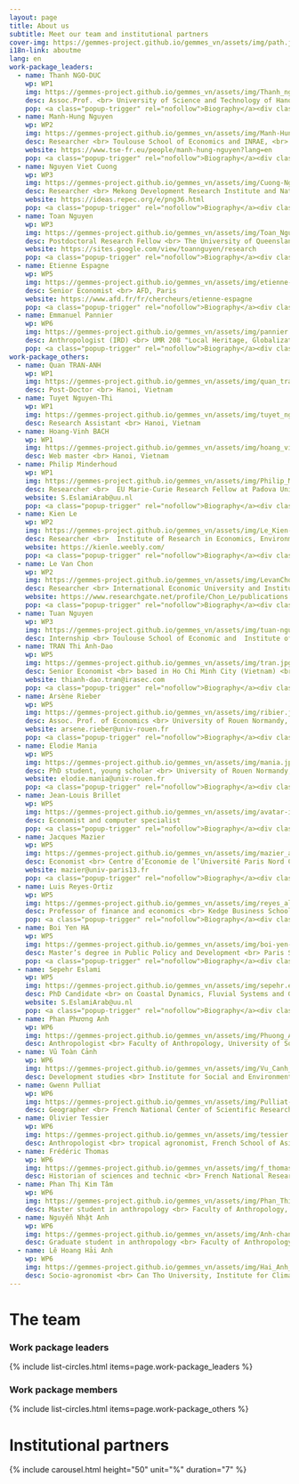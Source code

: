 ```yaml
---
layout: page
title: About us
subtitle: Meet our team and institutional partners 
cover-img: https://gemmes-project.github.io/gemmes_vn/assets/img/path.jpg
i18n-link: aboutme
lang: en
work-package_leaders:
  - name: Thanh NGO-DUC
    wp: WP1
    img: https://gemmes-project.github.io/gemmes_vn/assets/img/Thanh_ngo-duc.jpg
    desc: Assoc.Prof. <br> University of Science and Technology of Hanoi
    pop: <a class="popup-trigger" rel="nofollow">Biography</a><div class="popup">Assoc. Prof. Thanh Ngo-Duc obtained his engineer diploma (2001), master (2002) and PhD degrees in France (2005) and then spent three years at the University of Tokyo for his Post-Doctoral research on hydro-meteorological modelling. He is currently the Co-Director of the Department of Space and Applications (DSA), and the co-director of the LOTUS International Joint Laboratory (http://lotus.usth.edu.vn) at the University of Science and Technology of Hanoi (USTH). Dr. Thanh Ngo-Duc also leads the research group of Remote Sensing and Modelling of Surface and Atmosphere (REMOSAT), which is recognized as one of the groups with good scientific publishing and international cooperation achievements in Vietnam. His research, using modeling and remote sensing tools, focuses on the topics of natural disasters and climate change, including floods and heavy rainfall mechanisms.<span class="popup-btn-close">close</span></div>
  - name: Manh-Hung Nguyen
    wp: WP2
    img: https://gemmes-project.github.io/gemmes_vn/assets/img/Manh-Hung-Nguyen_alt.jpg
    desc: Researcher <br> Toulouse School of Economics and INRAE, <br> Toulouse, France
    website: https://www.tse-fr.eu/people/manh-hung-nguyen?lang=en
    pop: <a class="popup-trigger" rel="nofollow">Biography</a><div class="popup">Manh-Hung Nguyen is researcher at INRAE and Toulouse School of Economics. He obtained his Phd at University of Paris1.  His research concerns endogenous growth theory and environmental economics. He has published scientific papers on general equilibrium, endogenous growth and natural resources, epidemics  and flood risk management policies. He has been Research Fellow at NUS in Singapore, and Visiting Fellow at Cornell University. He directly participates and coordinates various research projects in Vietnam and France, especially in the fields of agriculture, infectious disease, energy and climate change. <span class="popup-btn-close">close</span></div>
  - name: Nguyen Viet Cuong
    wp: WP3
    img: https://gemmes-project.github.io/gemmes_vn/assets/img/Cuong-Nguyen.jpg
    desc: Researcher <br> Mekong Development Research Institute and National Economics University
    website: https://ideas.repec.org/e/png36.html
    pop: <a class="popup-trigger" rel="nofollow">Biography</a><div class="popup"> Nguyen Viet Cuong is a researcher and lecturer in the Institute of Public Policy and Management at the National Economics University in Hanoi, Vietnam and currently conducts research in the Mekong Development Research Institute. Dr. Cuong received his PhD in Development Economics from Wageningen University, the Netherlands. His experience includes working in the fields of impact evaluation, poverty analysis, ethnic minority, education and health issues.<span class="popup-btn-close">close</span></div>
  - name: Toan Nguyen
    wp: WP3
    img: https://gemmes-project.github.io/gemmes_vn/assets/img/Toan_Nguyen.JPG
    desc: Postdoctoral Research Fellow <br> The University of Queensland
    website: https://sites.google.com/view/toannguyen/research
    pop: <a class="popup-trigger" rel="nofollow">Biography</a><div class="popup"> Toan Nguyen is a Research Associate at Queensland  University and a researcher at the  Institute of Research in Economics, Environment, and Data Science (IREEDS). His research interests are in labor economics and economics of immigration. He has published in highly ranking international journals such as - European Economic Review, Social Science and Medicine, and The World Economy.<span class="popup-btn-close">close</span></div>
  - name: Etienne Espagne 
    wp: WP5
    img: https://gemmes-project.github.io/gemmes_vn/assets/img/etienne-espagne.jpg
    desc: Senior Economist <br> AFD, Paris
    website: https://www.afd.fr/fr/chercheurs/etienne-espagne
    pop: <a class="popup-trigger" rel="nofollow">Biography</a><div class="popup">Étienne Espagne est économiste de l’environnement et du développement. Ses programmes de recherche portent sur les impacts socio-économiques du changement climatique et sur les stratégies d’adaptation et d’atténuation mises en œuvre dans les pays émergents et en développement, notamment en Asie du Sud-est. C’est le cas par exemple du programme GEMMES Vietnam ou du programme Facilité Inégalités dans les pays du Bas Mékong. Plus globalement, les travaux d’Étienne Espagne s’intéressent aux politiques financières visant une transition bas carbone et résiliente, qui ont suivi la signature de l’Accord de Paris. Docteur en économie de l’environnement de l’École des hautes études en sciences sociales (EHESS), Étienne Espagne est également diplômé de l’école Mines ParisTech et de l’École d’économie de Paris. Il a publié dans diverses revues académiques, sur des sujets liés au changement climatique et aux politiques énergétiques. Il enseigne régulièrement à l’Université Paris 1, à l’EHESS, à l’École Polytechnique et à l’ENSTA Paris. Avant de rejoindre l’AFD en 2017, il a travaillé pour le Centre d’études prospectives et d’information internationale (CEPII), France Stratégie et le Centre international de recherche sur l’environnement et le développement (CIRED). <span class="popup-btn-close">close</span></div>
  - name: Emmanuel Pannier
    wp: WP6
    img: https://gemmes-project.github.io/gemmes_vn/assets/img/pannier.jpg
    desc: Anthropologist (IRD) <br> UMR 208 "Local Heritage, Globalization and environment".
    pop: <a class="popup-trigger" rel="nofollow">Biography</a><div class="popup">Dr. Emmanuel Pannier, anthropologist, is a research fellow at French National Research Institute for Sustainable Development (IRD), in a Research Unit called “local heritage, environment and globalization” (IRD & National Museum of Natural History). He is also associate researcher at Center for Southeast Asian Studies (EHESS-CNRS-INALCO). Working in Vietnam since 2005, he is now hosted by the University of Social Sciences and Humanities of Hanoi. His research areas are mainly in the field of “economic anthropology” and “anthropology of development” and deal with non-commercial flows (ceremonial exchanges, gift-giving, debts, mutual aid, tontines, etc.), networks of personal relationships, social regulation regimes and social change among rural populations. He is currently working on local responses to climate and environmental change in Vietnam in the framework of the GEMMES VN project (AFD).<span class="popup-btn-close">close</span></div>
work-package_others:
  - name: Quan TRAN-ANH
    wp: WP1  
    img: https://gemmes-project.github.io/gemmes_vn/assets/img/quan_tran_ahn.jpg
    desc: Post-Doctor <br> Hanoi, Vietnam
  - name: Tuyet Nguyen-Thi 
    wp: WP1
    img: https://gemmes-project.github.io/gemmes_vn/assets/img/tuyet_nguyen_thi.jpg
    desc: Research Assistant <br> Hanoi, Vietnam
  - name: Hoang-Vinh BACH
    wp: WP1
    img: https://gemmes-project.github.io/gemmes_vn/assets/img/hoang_vinh_bach.jpg
    desc: Web master <br> Hanoi, Vietnam
  - name: Philip Minderhoud
    wp: WP1  
    img: https://gemmes-project.github.io/gemmes_vn/assets/img/Philip_Minderhoud_alt.jpg
    desc: Researcher <br>  EU Marie-Curie Research Fellow at Padova University, Italy
    website: S.EslamiArab@uu.nl 
    pop: <a class="popup-trigger" rel="nofollow">Biography</a><div class="popup">He is an expert on subsidence in deltaic areas, with the specific focus on the Mekong delta in Vietnam. He received a PhD for his dissertation titled - The Sinking Mega delta - Present and future subsidence of the Vietnamese Mekong delta (2019) at Utrecht University within the Dutch-Vietnamese Rise and Fall project. During his PhD research he studied delta subsidence in the Mekong delta by integrating data and methods from various scientific disciplines, including geology, hydrogeology, geotechnical engineering and remote sensing. As Postdoc within the ‘Water, Climate and Future Deltas’ research focus area of Utrecht University he focused on developing pathways to a sustainable future for subsiding deltas impacted by climate change and high rates of relative sea level rise. As expert at the Deltares research institute he has been involved in a range of applied science projects, several located in Vietnam, translating science on sinking deltas towards policy. Currently, he is an EU Marie-Curie Research Fellow at Padova University, Italy on the MSCA-IF Project - InSPiRED - Improving Subsidence PREdictions in Delta systems - aimed to bridge the gap between geosciences and geoengineering and improving our numerical capacities to predict future relative sea-level rise in deltas. Beside doing fundamental research towards the processes and causes underlying delta subsidence, he actively focuses on impact-orientated research aiming to create awareness, achieve societal research uptake and aid delta policymakers to develop strategies to cope with ongoing land subsidence and accelerated sea-level rise. <span class="popup-btn-close">close</span></div>
  - name: Kien Le
    wp: WP2
    img: https://gemmes-project.github.io/gemmes_vn/assets/img/Le_Kien-WP2_ECO.JPG
    desc: Researcher <br>  Institute of Research in Economics, Environment and Data Science (IRREDS).
    website: https://kienle.weebly.com/
    pop: <a class="popup-trigger" rel="nofollow">Biography</a><div class="popup">Dr. Kien Le’s primary research interests lie broadly in the area of economic development. He got a PhD in Economics in Louisiana State University.  Since 2020, he is a researcher at the Institute of Research in Economics, Environment and Data Science. He is passionate about combating inefficiency and poverty. His research employs both structural and reduced form methodologies in a wide variety of settings. <span class="popup-btn-close">close</span></div>
  - name: Le Van Chon
    wp: WP2
    img: https://gemmes-project.github.io/gemmes_vn/assets/img/LevanChon-picture.jpg
    desc: Researcher <br> International Economic University and Institute of Research in Economics, Environment and Data Science (IREEDS)
    website: https://www.researchgate.net/profile/Chon_Le/publications
    pop: <a class="popup-trigger" rel="nofollow">Biography</a><div class="popup">Dr. Chon LE-VAN received his PhD in Economics at University of Georgia, USA. Since 2015, he has served as the Department Head and lecturer at International University, Vietnam National University and researcher at the Institute of Research in Economics, Environment and Data Science. His research area is Applied Microeconomics, Applied Econometrics, and Industrial Organization. Dr. Chon is the author and co-author of two books in Econometrics and Big Data and Modelling. <span class="popup-btn-close">close</span></div>
  - name: Tuan Nguyen
    wp: WP3
    img: https://gemmes-project.github.io/gemmes_vn/assets/img/tuan-nguyen.jpg
    desc: Internship <br> Toulouse School of Economic and  Institute of Research in Economics, Environment and Data Science (IRREDS).
  - name: TRAN Thi Anh-Dao 
    wp: WP5
    img: https://gemmes-project.github.io/gemmes_vn/assets/img/tran.jpg
    desc: Senior Economist <br> based in Ho Chi Minh City (Vietnam) <br> IRASEC, Bangkok, Thailand
    website: thianh-dao.tran@irasec.com
    pop: <a class="popup-trigger" rel="nofollow">Biography</a><div class="popup">TRAN Thi Anh-Dao holds a tenure-track position in Economics at the University of Rouen Normandy (France) before being awarded by the French CNRS (National Centre for Scientific Research) for a 2-year secondment in Vietnam. She is currently Senior Economist at the Research Institute on Contemporary Southeast Asia (IRASEC-CNRS) and based in Ho Chi Minh-City. During her research fellowship at the Centre for Research in Economics Applied to Globalization (CREAM-University of Rouen), she was posted at the French Institut de Recherche pour le Développement (DIAL-IRD) in Hanoi from September 2011 to September 2013. Her main fields of interest are the development issues of globalization with a focus on comparative studies of East and Southeast Asia. She has published her research works in leading international journals like Comparative Economic Studies, Journal of Economic Integration, Journal of Development Studies or Post-Communist Economies. Her current research work deals with the environmental competition issue in the globalization era, South-South trade integration, gender issues under export-led growth, and more broadly export performance and development sustainability. She has also a longstanding experience in training programs for public officials on areas of international development, trade globalization. She has provided specialist advice and expertise, subject leadership in the fields to academic staff, policy-makers and external bodies like the European Commission.<span class="popup-btn-close">close</span></div>
  - name: Arsène Rieber
    wp: WP5
    img: https://gemmes-project.github.io/gemmes_vn/assets/img/ribier.jpg
    desc: Assoc. Prof. of Economics <br> University of Rouen Normandy, France.
    website: arsene.rieber@univ-rouen.fr
    pop: <a class="popup-trigger" rel="nofollow">Biography</a><div class="popup">Arsène Rieber is Associate Professor of Economics at the University of Rouen Normandy (France). His main research interests are macrodynamics, development economics, international economics and Post-Keynesian economics. His recent works deal with the sustainability of an economic strategy based on export diversification and on export-led growth. He is also involved in the General Monetary and Multisectoral Macrodynamics for the Ecological Shift Project (GEMMES-Vietnam, AFD) under WP5.2 sub-package “Measuring the impact of climate change on Vietnam’s international trade position”. He has written for major economic journals like Cambridge Journal of Economics, Journal of Post Keynesian economics, Structural Change and Economic Dynamics, Journal of Economic Integration, Journal of Economic Development, International Economics and La Revue Economique, as well as in other national and international reviews.<span class="popup-btn-close">close</span></div>
  - name: Elodie Mania
    wp: WP5  
    img: https://gemmes-project.github.io/gemmes_vn/assets/img/mania.jpg
    desc: PhD student, young scholar <br> University of Rouen Normandy, France.
    website: elodie.mania@univ-rouen.fr
    pop: <a class="popup-trigger" rel="nofollow">Biography</a><div class="popup">Elodie Mania is a young scholar and assistant professor at the University of Rouen Normandy (France). Her doctoral thesis is in the fields of development economics, macroeconomics and international economics. With recent publications in scientific journals like Journal of International Development or Structural Change and Economic Dynamics, her research works focus on economic issues related to trade diversification and the vulnerability of growth models in developing countries to macroeconomic instabilities and environmental issues.<span class="popup-btn-close">close</span></div>
  - name: Jean-Louis Brillet
    wp: WP5  
    img: https://gemmes-project.github.io/gemmes_vn/assets/img/avatar-icon.png
    desc: Economist and computer specialist
    pop: <a class="popup-trigger" rel="nofollow">Biography</a><div class="popup">Jean Louis Brillet is a recognized international expert in econometric modelling. His experience combines theory, practice and education. He is the author of several books on modeling, using a very applied approach through the EViews software.In his numerous cooperating projects, he has devised a methodology focusing on the interaction between the expert and the local team. As a computer specialist, he has produced several original methods and tools for managing models.<span class="popup-btn-close">close</span></div>
  - name: Jacques Mazier
    wp: WP5  
    img: https://gemmes-project.github.io/gemmes_vn/assets/img/mazier_alt.jpg
    desc: Economist <br> Centre d’Economie de l’Université Paris Nord CEPN – UMR CNRS 7234  <br> Université Sorbonne Paris Nord
    website: mazier@univ-paris13.fr
    pop: <a class="popup-trigger" rel="nofollow">Biography</a><div class="popup"> Ecole Polytechnique (1966); doctorat d'état ès sciences économiques, Université Paris I (1974); agrégation de sciences économiques (1975) Chargé de mission, Direction de la prévision, Ministère de l’économie et des finances (1970-1975) ; professeur de sciences économiques, Université de Rennes I (1976-1981); chargé de mission, Commissariat Général du Plan (1981-1983) ; directeur de l’I.R.E.S. (1985-1988); professeur, Université Paris-Nord (1983-2013); professeur émérite (depuis 2013) ; chercheur associé à la chaire Energie et prospérité (depuis 2019)<br>Centre d’Economie de l’Université Paris Nord CEPN – UMR CNRS 7234 ; Université Sorbonne Paris Nord<br>Ouvrages récents <br>“L’économie vietnamienne en transition - les facteurs de la réussite”, L’Harmattan, co-édité avec C. Le Van, 1998.<br>"When economic crises endure", M.E. Sharpe, New York, avec M. Baslé et J.F. Vidal, 1999 <br>“L’économie vietnamienne et la crise asiatique”, L’Harmattan, co-édité avec C. Le Van, 1999.<br>"Les grandes économies européennes", Repères, La Découverte, 1999. <br>“L’économie mondiale en 2030 - ruptures et continuité”, co-édité avec P. Petit et D. Plihon, Economica, 2013 <br>« Quand les crises reviennent », avec M. Clévenot et V. Duwicquet, Economica, 2016. <br>« Global imbalances and financial capitalism, Stock-Flow-Consistent modelling », Routledge, 2020 <span class="popup-btn-close">close</span></div>
  - name: Luis Reyes-Ortiz
    wp: WP5  
    img: https://gemmes-project.github.io/gemmes_vn/assets/img/reyes_alt.png
    desc: Professor of finance and economics <br> Kedge Business School 
    pop: <a class="popup-trigger" rel="nofollow">Biography</a><div class="popup">I hold a PhD in macroeconomics from Paris 13 and a Master degree in economic modeling from Paris 1 University. My PhD thesis studies the shifts in objectives of economic policy in France since the seventies. Currently developing empirical stock-flow models for prospective purposes and scenario analysis, I currently work at Kedge Business School as professor of finance and economics. My research focuses on the international financial system, financialization, demand regimes in Latin America, the Chinese economy, the exchange rate, monetary disparities in the euro zone, the energy transition, and other related subjects. <span class="popup-btn-close">close</span></div>
  - name: Boi Yen HA
    wp: WP5  
    img: https://gemmes-project.github.io/gemmes_vn/assets/img/boi-yen-ha.jpg
    desc: Master’s degree in Public Policy and Development <br> Paris School of Economics   
    pop: <a class="popup-trigger" rel="nofollow">Biography</a><div class="popup">Currently undertaking a Master’s degree in Public Policy and Development at the Paris School of Economics jointly founded by the top French academic institutions, HA Boi Yen receives rigorous training in analytical and quantitative economic methods with an emphasis on both policy and practice. As part of the GEMMES project, her work focuses on the impact of extreme events on Vietnam using remote sensing technology and the associated implications of climate change. She is passionate about bridging the gap between natural science and economics to contribute to well-informed policy-making on climate change adaptation <span class="popup-btn-close">close</span></div>
  - name: Sepehr Eslami
    wp: WP5  
    img: https://gemmes-project.github.io/gemmes_vn/assets/img/sepehr.eslami.jpg
    desc: PhD Candidate <br> on Coastal Dynamics, Fluvial Systems and Global Change <br>  Utrecht University. 
    website: S.EslamiArab@uu.nl 
    pop: <a class="popup-trigger" rel="nofollow">Biography</a><div class="popup">Sepehr Eslami, MSc, with 10-years+ of experience from marine contracting to consultancy and academia, is a part time researcher/advisor at Deltares and an independent consultant. He is also a part-time PhD fellow at Utrecht University (the Netherlands), addressing fluvial and marine dynamics of deltas in the context of global climate change. With deep understanding of environmental systems, he has advised/lead a wide range of projects with different scopes (development to execution) in Europe, SE Asia and Middle East. Over the past 6 years, in the context of the Rise & Fall Project, he has recently developed an integrated framework for the Mekong mega-Delta, combining multiple 3D delta-wide numerical models. He has applied this integrated framework to develop environmental pathways for the delta, to study basin-wide water and food security. As a member of Netherlands Centre for Coastal Research (NCK) and Coastal Engineering Research Council (CERC), his interests are in connecting deep understanding of environmental systems dynamics to multi-disciplinary development of adaptation strategies.<span class="popup-btn-close">close</span></div>
  - name: Phan Phương Anh
    wp: WP6
    img: https://gemmes-project.github.io/gemmes_vn/assets/img/Phuong_Anh.JPG
    desc: Anthropologist <br> Faculty of Anthropology, University of Social Sciences and Humanities, Vietnam National University
  - name: Vũ Toàn Cảnh
    wp: WP6
    img: https://gemmes-project.github.io/gemmes_vn/assets/img/Vu_Canh_Toan.jpg
    desc: Development studies <br> Institute for Social and Environmental Transition–International (ISET-International).
  - name: Gwenn Pulliat
    wp: WP6
    img: https://gemmes-project.github.io/gemmes_vn/assets/img/Pulliat-Gwenn.jpg
    desc: Geographer <br> French National Center of Scientific Research (CNRS), UMR 5281 "Actors, Resources et Territory in Development".
  - name: Olivier Tessier
    wp: WP6
    img: https://gemmes-project.github.io/gemmes_vn/assets/img/tessier.jpg
    desc: Anthropologist <br> tropical agronomist, French School of Asian Studies (EFEO).
  - name: Frédéric Thomas
    wp: WP6
    img: https://gemmes-project.github.io/gemmes_vn/assets/img/f_thomas.jpg
    desc: Historian of sciences and technic <br> French National Research Institute for Sustainable Development (IRD), UMR 208 "Local Heritage, Globalization and environment".
  - name: Phan Thị Kim Tâm
    wp: WP6
    img: https://gemmes-project.github.io/gemmes_vn/assets/img/Phan_Thi_Kim_Tam.jpg
    desc: Master student in anthropology <br> Faculty of Anthropology, University of Social Sciences and Humanities, Vietnam National University
  - name: Nguyễn Nhật Anh
    wp: WP6
    img: https://gemmes-project.github.io/gemmes_vn/assets/img/Anh-chan-dung.jpg
    desc: Graduate student in anthropology <br> Faculty of Anthropology, University of Social Sciences and Humanities, Vietnam National University
  - name: Lê Hoang Hải Anh
    wp: WP6
    img: https://gemmes-project.github.io/gemmes_vn/assets/img/Hai_Anh_alt.jpg
    desc: Socio-agronomist <br> Can Tho University, Institute for Climate Change (DRAGON)
---
```


<html>
<head>

<style>




/*test*/


.main{
	padding-top: 20px;
	padding-bottom: 20px;
}

.top{
	width: 100%;
	position: fixed;
	background-color: #f7f7f7;
	padding-top: 20px;
	padding-bottom: 20px;
	padding-left: 0%;
	padding-right: 0%;
}


.items{
	background-color: #ffffff;
	width: 100%;
	padding-top: 0px;
}

.app{
	margin-left: 0px;
	margin-right: 0px; 
}
.app_top {
    display: table-cell;
}
.app_top img {
    float: left;
}

.logo {
	width:30%;
	height:100%;
	padding: 1em;
	display: inline-block;
	float:left;
	vertical-align: middle;
}


.helper {
    display: inline-block;
    height: 100%;
    vertical-align: middle;
}

.institu_title {
	padding: 10px 20px 10px 10px;
	float: right;
	width: 70%;
	font-weight: 900;
}
.institu_desc {
	padding: 10px 20px 10px 10px;
	float: right;
	width: 70%;
	font-weight: lighter;
	text-align: justify;
}

.institu_link{
	padding: 10px 20px 10px 10px;
	float: right;
	width: 70%;
}
/* Accordion */

.accordion {
  background-color: #edede9;
  color: #250e62;
  cursor: pointer;
  padding: 18px;
  width: 30%;
  border: none;
  text-align: left;
  outline: none;
  font-size: 15px;
  transition: 0.4s;
  font-weight: 900;
}

.active, .accordion:hover {
  color: #da291c; 
  background-color: #edede9;
}

.panel {
  padding: 0 18px;
  display: none;
  background-color: #FFFFFF;
  overflow: hidden;
}

.accordion:after {
  content: '\02795'; /* Unicode character for "plus" sign (+) */
  font-size: 13px;
  color: #777;
  float: right;
  margin-left: 5px;
}

.active:after {
  content: "\2796"; /* Unicode character for "minus" sign (-) */
}

/* Popup box BEGIN */

@import url('http://fonts.googleapis.com/css?family=Open+Sans:400,600,700');

/* Styling the Popup Window */
.popup-trigger { 
	display: block; 
	margin: 0 auto; 
	padding: 5px; 
	max-width: 260px; 
	color: #250e62;
    font-size: 16px; 
	font-weight: 700; 
	text-align: center; 
	text-transform: uppercase; 
	line-height: 24px; 
	cursor: pointer; 
	}
.popup {
	display: none; 
	position: absolute; 
	top: 50%; 
	left: 50%; 
	width: 700px;  
	padding: 50px 30px;
  	background: #002d43; 
	opacity: 0.95; 
	color: #FFF; 
	font-size: 19px; 
	line-height: 30px; 
	z-index: 9999;
	transform: translate(-50%, -50%);
	text-align: justify;
	text-justify: inter-word;
	}
.popup-mobile {
	position: relative; 
	top: 0; 
	left: 0; 
	margin: 30px 0 0; 
	width: 100%;
	}
.popup-btn-close {
	position: absolute; 
	top: 8px; 
	right: 14px; 
	color: #4EBD79; 
	font-size: 14px; 
	font-weight: bold; 
	text-transform: uppercase; 
	cursor: pointer;
	}



/* extra about */

.about-wptitle {
	margin-bottom: 10px;
	margin-top: 10px;
	text-align: center;
}

.about-ttitle {
	margin-bottom: 10px;
	margin-top: 10px;
	text-align: left;
}
</style>

</head>


<h1> The team </h1>

<div class="about-ttitle">
	<h3> Work package leaders </h3>
</div>
	{% include list-circles.html items=page.work-package_leaders %}

<div class="about-ttitle">
	<h3> Work package members</h3>
</div>
	{% include list-circles.html items=page.work-package_others %}


<h1>  Institutional partners </h1>


{% include carousel.html height="50" unit="%" duration="7" %}








<script src="https://ajax.googleapis.com/ajax/libs/jquery/1.11.1/jquery.min.js"></script>

<script>
// Popup Window
var scrollTop = '';
var newHeight = '100';

$(window).bind('scroll', function() {
   scrollTop = $( window ).scrollTop();
   newHeight = scrollTop + 100;
});

$('.popup-trigger').click(function(e) {
 e.stopPropagation();
 if(jQuery(window).width() < 767) {
   $(this).after( $(this).nextAll('.popup:first') );
   $(this).nextAll('.popup:first').show().addClass('popup-mobile').css('top', 0);
   $('html, body').animate({
		scrollTop: $(this).nextAll('.popup:first').offset().top
	}, 500);
 } else {
	 $('.popup').hide();
	 $(this).nextAll('.popup:first').removeClass('popup-mobile').css('top', newHeight).toggle();
 };
});

$('html').click(function() {
 $('.popup').hide();
});

$('.popup-btn-close').click(function(e){
  $(this).parent().hide();
});

$('.popup').click(function(e){
  e.stopPropagation();
});







</script>



<script>
//Accordion
var acc = document.getElementsByClassName("accordion");
var i;

for (i = 0; i < acc.length; i++) {
  acc[i].addEventListener("click", function() {
    this.classList.toggle("active");
    var panel = this.nextElementSibling;
    if (panel.style.display === "block") {
      panel.style.display = "none";
    } else {
      panel.style.display = "block";
    }
  });
}


</script>